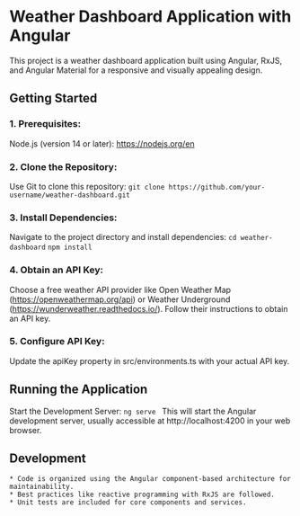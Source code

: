 # Weather Dashboard Application with Angular

This project is a weather dashboard application built using Angular, RxJS, and Angular Material for a responsive and visually appealing design.

## Getting Started
### 1. Prerequisites:
Node.js (version 14 or later): https://nodejs.org/en

### 2. Clone the Repository:
Use Git to clone this repository:
    ```git clone https://github.com/your-username/weather-dashboard.git```

### 3. Install Dependencies:
Navigate to the project directory and install dependencies:
    ```cd weather-dashboard```
    ```npm install```

### 4. Obtain an API Key:
Choose a free weather API provider like Open Weather Map (https://openweathermap.org/api) or Weather Underground (https://wunderweather.readthedocs.io/). Follow their instructions to obtain an API key.

### 5. Configure API Key:
Update the apiKey property in src/environments.ts with your actual API key.

## Running the Application
Start the Development Server:
  ```ng serve ```
This will start the Angular development server, usually accessible at http://localhost:4200 in your web browser.

## Development
    * Code is organized using the Angular component-based architecture for maintainability.
    * Best practices like reactive programming with RxJS are followed.
    * Unit tests are included for core components and services.
